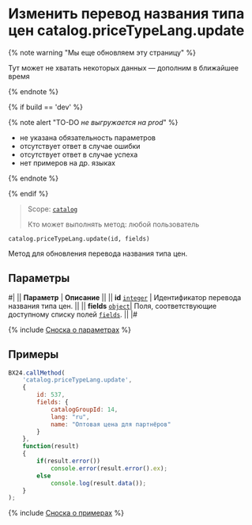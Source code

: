 # Изменить перевод названия типа цен catalog.priceTypeLang.update

{% note warning "Мы еще обновляем эту страницу" %}

Тут может не хватать некоторых данных — дополним в ближайшее время

{% endnote %}

{% if build == 'dev' %}

{% note alert "TO-DO _не выгружается на prod_" %}

- не указана обязательность параметров
- отсутствует ответ в случае ошибки 
- отсутствует ответ в случае успеха
- нет примеров на др. языках
  
{% endnote %}

{% endif %}

> Scope: [`catalog`](../../../scopes/permissions.md)
>
> Кто может выполнять метод: любой пользователь

```http
catalog.priceTypeLang.update(id, fields)
```

Метод для обновления перевода названия типа цен.

## Параметры

#|
|| **Параметр** | **Описание** ||
|| **id**
[`integer`](../../data-types.md) | Идентификатор перевода названия типа цен. ||
|| **fields** 
[`object`](../../data-types.md)|  Поля, соответствующие доступному списку полей [`fields`](./catalog-price-type-lang-get-fields.md). ||
|#

{% include [Сноска о параметрах](../../../../_includes/required.md) %}

## Примеры

```javascript
BX24.callMethod(
    'catalog.priceTypeLang.update',
    {
        id: 537,
        fields: {            
            catalogGroupId: 14,
            lang: "ru",
            name: "Оптовая цена для партнёров"
        }
    },
    function(result)
    {
        if(result.error())
            console.error(result.error().ex);
        else
            console.log(result.data());
    }
);
```
{% include [Сноска о примерах](../../../../_includes/examples.md) %}
